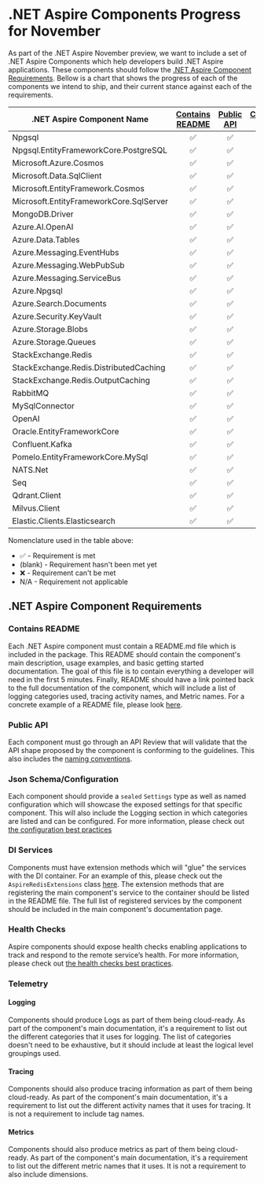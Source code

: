 # .NET Aspire Components Progress for November

As part of the .NET Aspire November preview, we want to include a set of .NET Aspire Components which help developers build .NET Aspire applications. These components should follow the [.NET Aspire Component Requirements](#net-aspire-component-requirements). Bellow is a chart that shows the progress of each of the components we intend to ship, and their current stance against each of the requirements.

| .NET Aspire Component Name              | [Contains README](#contains-readme) | [Public API](#public-api) | [Configuration Schema](#json-schemaconfiguration) | [DI Services](#di-services) | [Logging](#logging) | [Tracing](#tracing) | [Metrics](#metrics) | [Health Checks](#health-checks) |
| --------------------------------------- | :---------------------------------: | :-----------------------: | :----------------------------------------------------: | :-------------------------: | :-----------------: | :-----------------: | :-----------------: | :-----------------------------: |
| Npgsql                                  |                  ✅                  |             ✅             |                           ✅                            |              ✅              |          ✅          |        ✅            |         ✅           |              ✅                  |
| Npgsql.EntityFrameworkCore.PostgreSQL   |                  ✅                  |             ✅             |                           ✅                            |              ✅              |          ✅          |        ✅            |         ✅           |              ✅                  |
| Microsoft.Azure.Cosmos                  |                  ✅                  |             ✅             |                           ✅                            |              ✅              |          ✅          |        ✅            |         ❌           |              ❌                  |
| Microsoft.Data.SqlClient                |                  ✅                  |             ✅             |                           ✅                            |              ✅              |          ❌          |        ✅            |         ❌           |              ✅                  |
| Microsoft.EntityFramework.Cosmos        |                  ✅                  |             ✅             |                           ✅                            |              ✅              |          ✅          |        ✅            |         ❌           |              ❌                  |
| Microsoft.EntityFrameworkCore.SqlServer |                  ✅                  |             ✅             |                           ✅                            |              ✅              |          ✅          |        ✅            |         ❌           |              ✅                  |
| MongoDB.Driver                          |                  ✅                  |             ✅             |                           ✅                            |              ✅              |          ✅          |        ✅            |         ❌           |              ✅                  |
| Azure.AI.OpenAI                         |                  ✅                  |             ✅             |                           ✅                            |              ✅              |          ✅          |        ✅            |         ✅           |              ❌                  |
| Azure.Data.Tables                       |                  ✅                  |             ✅             |                           ✅                            |              ✅              |          ✅          |        ✅            |         ❌           |              ✅                  |
| Azure.Messaging.EventHubs               |                  ✅                  |             ✅             |                           ✅                            |              ✅              |          ✅          |        ✅            |         ❌           |                                  |
| Azure.Messaging.WebPubSub               |                  ✅                  |             ✅             |                           ✅                            |              ✅              |          ✅          |        ✅            |         ❌           |              ✅                  |
| Azure.Messaging.ServiceBus              |                  ✅                  |             ✅             |                           ✅                            |              ✅              |          ✅          |        ✅            |         ❌           |              ✅                  |
| Azure.Npgsql                            |                  ✅                  |             ✅             |                           ✅                            |              ✅              |          ✅          |        ✅            |         ✅           |              ✅                  |
| Azure.Search.Documents                  |                  ✅                  |             ✅             |                           ✅                            |              ✅              |          ✅          |        ✅            |         ❌           |              ✅                  |
| Azure.Security.KeyVault                 |                  ✅                  |             ✅             |                           ✅                            |              ✅              |          ✅          |        ✅            |         ❌           |              ✅                  |
| Azure.Storage.Blobs                     |                  ✅                  |             ✅             |                           ✅                            |              ✅              |          ✅          |        ✅            |         ❌           |              ✅                  |
| Azure.Storage.Queues                    |                  ✅                  |             ✅             |                           ✅                            |              ✅              |          ✅          |        ✅            |         ❌           |              ✅                  |
| StackExchange.Redis                     |                  ✅                  |             ✅             |                           ✅                            |              ✅              |          ✅          |        ✅            |         ❌           |              ✅                  |
| StackExchange.Redis.DistributedCaching  |                  ✅                  |             ✅             |                           ✅                            |              ✅              |          ✅          |        ✅            |         ❌           |              ✅                  |
| StackExchange.Redis.OutputCaching       |                  ✅                  |             ✅             |                           ✅                            |              ✅              |          ✅          |        ✅            |         ❌           |              ✅                  |
| RabbitMQ                                |                  ✅                  |             ✅             |                           ✅                            |              ✅              |          ✅          |                      |         ❌           |              ✅                  |
| MySqlConnector                          |                  ✅                  |             ✅             |                           ✅                            |              ✅              |          ✅          |        ✅            |         ✅           |              ✅                  |
| OpenAI                                  |                  ✅                  |             ✅             |                           ✅                            |              ✅              |          ❌          |        ✅            |         ✅           |              ❌                  |
| Oracle.EntityFrameworkCore              |                  ✅                  |             ✅             |                           ✅                            |              ✅              |          ✅          |        ✅            |         ❌           |              ✅                  |
| Confluent.Kafka                         |                  ✅                  |             ✅             |                           ✅                            |              ✅              |          ✅          |        ❌            |         ✅           |              ✅                  |
| Pomelo.EntityFrameworkCore.MySql        |                  ✅                  |             ✅             |                           ✅                            |              ✅              |          ✅          |        ✅            |         ✅           |              ✅                  |
| NATS.Net                                |                  ✅                  |             ✅             |                           ✅                            |              ✅              |          ✅          |        ✅            |                      |              ✅                  |
| Seq                                     |                  ✅                  |             ✅             |                           ✅                            |              ✅              |          ✅          |        N/A           |        N/A           |              ✅                  |
| Qdrant.Client                           |                  ✅                  |             ✅             |                           ✅                            |              ✅              |          ✅          |                    |                   |                                |
| Milvus.Client                           |                  ✅                  |             ✅             |                           ✅                            |              ✅              |          ✅          |                    |                   |                    ✅          |
| Elastic.Clients.Elasticsearch           |                  ✅                  |             ✅             |                           ✅                            |              ✅              |                      |         ✅           |                       |              ✅                 |

Nomenclature used in the table above:

- ✅ - Requirement is met
- (blank) - Requirement hasn't been met yet
- ❌ - Requirement can't be met
- N/A - Requirement not applicable

## .NET Aspire Component Requirements

### Contains README

Each .NET Aspire component must contain a README.md file which is included in the package. This README should contain the component's main description, usage examples, and basic getting started documentation. The goal of this file is to contain everything a developer will need in the first 5 minutes. Finally, README should have a link pointed back to the full documentation of the component, which will include a list of logging categories used, tracing activity names, and Metric names. For a concrete example of a README file, please look [here](./Aspire.StackExchange.Redis/README.md).

### Public API

Each component must go through an API Review that will validate that the API shape proposed by the component is conforming to the guidelines. This also includes the [naming conventions](./README.md#naming).

### Json Schema/Configuration

Each component should provide a `sealed` `Settings` type as well as named configuration which will showcase the exposed settings for that specific component. This will also include the Logging section in which categories are listed and can be configured. For more information, please check out [the configuration best practices](./README.md#configuration)

### DI Services

Components must have extension methods which will "glue" the services with the DI container. For an example of this, please check out the `AspireRedisExtensions` class [here](./Aspire.StackExchange.Redis/AspireRedisExtensions.cs). The extension methods that are registering the main component's service to the container should be listed in the README file. The full list of registered services by the component should be included in the main component's documentation page.

### Health Checks

Aspire components should expose health checks enabling applications to track and respond to the remote service’s health. For more information, please check out [the health checks best practices](./README.md#health-checks).

### Telemetry

#### Logging

Components should produce Logs as part of them being cloud-ready. As part of the component's main documentation, it's a requirement to list out the different categories that it uses for logging. The list of categories doesn't need to be exhaustive, but it should include at least the logical level groupings used.

#### Tracing

Components should also produce tracing information as part of them being cloud-ready. As part of the component's main documentation, it's a requirement to list out the different activity names that it uses for tracing. It is not a requirement to include tag names.

#### Metrics

Components should also produce metrics as part of them being cloud-ready. As part of the component's main documentation, it's a requirement to list out the different metric names that it uses. It is not a requirement to also include dimensions.
